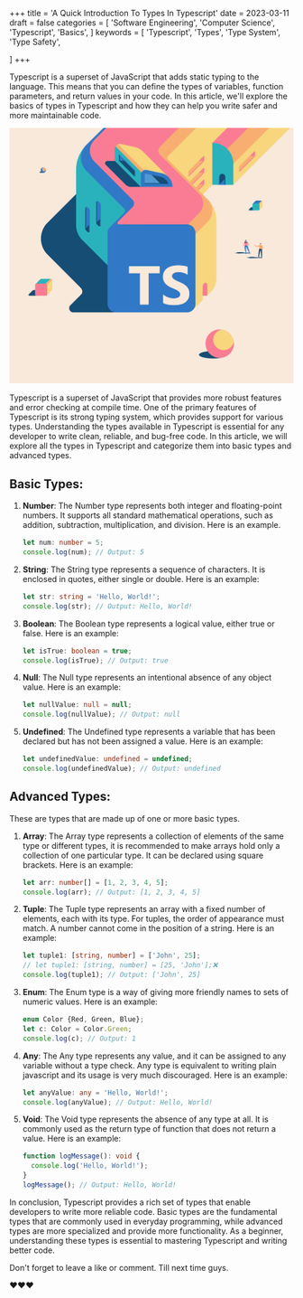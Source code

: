 +++
title = 'A Quick Introduction To Types In Typescript'
date = 2023-03-11
draft = false
categories = [
    'Software Engineering',
    'Computer Science',
    'Typescript',
    'Basics',
]
keywords = [
  'Typescript',
    'Types',
    'Type System',
    'Type Safety',

]
+++

Typescript is a superset of JavaScript that adds static typing to the language. This means that you can define the types of variables, function parameters, and return values in your code. In this article, we'll explore the basics of types in Typescript and how they can help you write safer and more maintainable code.

![Thumb Nail](./thumb-nail.png)

Typescript is a superset of JavaScript that provides more robust features and error checking at compile time. One of the primary features of Typescript is its strong typing system, which provides support for various types. Understanding the types available in Typescript is essential for any developer to write clean, reliable, and bug-free code. In this article, we will explore all the types in Typescript and categorize them into basic types and advanced types.

## Basic Types:

1. **Number**: The Number type represents both integer and floating-point numbers. It supports all standard mathematical operations, such as addition, subtraction, multiplication, and division. Here is an example.
    
    ```typescript
    let num: number = 5;
    console.log(num); // Output: 5
    ```
    
2. **String**: The String type represents a sequence of characters. It is enclosed in quotes, either single or double. Here is an example:
    
    ```typescript
    let str: string = 'Hello, World!';
    console.log(str); // Output: Hello, World!
    ```
    
3. **Boolean**: The Boolean type represents a logical value, either true or false. Here is an example:
    
    ```typescript
    let isTrue: boolean = true;
    console.log(isTrue); // Output: true
    ```
    
4. **Null**: The Null type represents an intentional absence of any object value. Here is an example:
    
    ```typescript
    let nullValue: null = null;
    console.log(nullValue); // Output: null
    ```
    
5. **Undefined**: The Undefined type represents a variable that has been declared but has not been assigned a value. Here is an example:
    
    ```typescript
    let undefinedValue: undefined = undefined;
    console.log(undefinedValue); // Output: undefined
    ```
    

## Advanced Types:

These are types that are made up of one or more basic types.

1. **Array**: The Array type represents a collection of elements of the same type or different types, it is recommended to make arrays hold only a collection of one particular type. It can be declared using square brackets. Here is an example:
    
    ```typescript
    let arr: number[] = [1, 2, 3, 4, 5];
    console.log(arr); // Output: [1, 2, 3, 4, 5]
    ```
    
2. **Tuple**: The Tuple type represents an array with a fixed number of elements, each with its type. For tuples, the order of appearance must match. A number cannot come in the position of a string. Here is an example:
    
    ```typescript
    let tuple1: [string, number] = ['John', 25];
    // let tuple1: [string, number] = [25, 'John'];❌
    console.log(tuple1); // Output: ['John', 25]
    ```
    
3. **Enum**: The Enum type is a way of giving more friendly names to sets of numeric values. Here is an example:
    
    ```typescript
    enum Color {Red, Green, Blue};
    let c: Color = Color.Green;
    console.log(c); // Output: 1
    ```
    
4. **Any**: The Any type represents any value, and it can be assigned to any variable without a type check. Any type is equivalent to writing plain javascript and its usage is very much discouraged. Here is an example:
    
    ```typescript
    let anyValue: any = 'Hello, World!';
    console.log(anyValue); // Output: Hello, World!
    ```
    
5. **Void**: The Void type represents the absence of any type at all. It is commonly used as the return type of function that does not return a value. Here is an example:
    
    ```typescript
    function logMessage(): void {
      console.log('Hello, World!');
    }
    logMessage(); // Output: Hello, World!
    ```
    

In conclusion, Typescript provides a rich set of types that enable developers to write more reliable code. Basic types are the fundamental types that are commonly used in everyday programming, while advanced types are more specialized and provide more functionality. As a beginner, understanding these types is essential to mastering Typescript and writing better code.

Don't forget to leave a like or comment. Till next time guys.

❤️❤️❤️